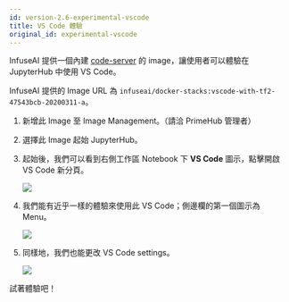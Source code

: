 ```yaml
---
id: version-2.6-experimental-vscode
title: VS Code 體驗
original_id: experimental-vscode
---
```


InfuseAI 提供一個內建 [code-server](https://github.com/cdr/code-server) 的 image，讓使用者可以體驗在 JupyterHub 中使用 VS Code。

InfuseAI 提供的 Image URL 為 `infuseai/docker-stacks:vscode-with-tf2-47543bcb-20200311-a`。

1. 新增此 Image 至 Image Management。（請洽 PrimeHub 管理者）

2. 選擇此 Image 起始 JupyterHub。

3. 起始後，我們可以看到右側工作區 Notebook 下 **VS Code** 圖示，點擊開啟 VS Code 新分頁。
   
   ![](assets/vscode_notebook.png)

4. 我們能有近乎一樣的體驗來使用此 VS Code；側邊欄的第一個圖示為 Menu。

    ![](assets/vscode_navigation.png)

5. 同樣地，我們也能更改 VS Code settings。

    ![](assets/vscode_setting.png)

試著體驗吧！
